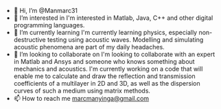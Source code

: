 - 👋 Hi, I’m @Manmarc31
- 👀 I’m interested in I'm interested in Matlab, Java, C++ and other digital programming languages.
- 🌱 I’m currently learning I'm currently learning physics, especially non-destructive testing using acoustic waves. Modelling and simulating acoustic phenomena are part of my daily headaches.
- 💞️ I’m looking to collaborate on I'm looking to collaborate with an expert in Matlab and Ansys and someone who knows something about mechanics and acoustics. I'm currently working on a code that will enable me to calculate and draw the reflection and transmission coefficients of a multilayer in 2D and 3D, as well as the dispersion curves of such a medium using matrix methods.
- 📫 How to reach me
marcmanyinga@gmail.com

<!---
Manmarc31/Manmarc31 is a ✨ special ✨ repository because its `README.md` (this file) appears on your GitHub profile.
You can click the Preview link to take a look at your changes.
--->

